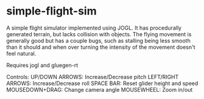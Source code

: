 # simple-flight-sim

A simple flight simulator implemented using JOGL. It has procedurally generated terrain, but lacks collision with objects. The flying movement is generally good but has a couple bugs, such as stalling being less smooth than it should and when over turning the intensity of the movement doesn't feel natural.


Requires jogl and gluegen-rt


Controls:
 UP/DOWN ARROWS: Increase/Decrease pitch
 LEFT/RIGHT ARROWS: Increase/Decrease roll
 SPACE BAR: Reset glider height and speed
 MOUSEDOWN+DRAG: Change camera angle
 MOUSEWHEEL: Zoom in/out
